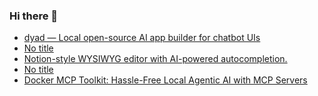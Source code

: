 ### Hi there 👋

<!-- daily.dev BOOKMARKS:START -->
- [dyad — Local open-source AI app builder for chatbot UIs](https://app.daily.dev/posts/xeN22OpJd?utm_source=rss&utm_medium=bookmarks&utm_campaign=PnGboN99PhXCxFrWGGg2C)
- [No title](https://app.daily.dev/posts/VUWpsSV9Q?utm_source=rss&utm_medium=bookmarks&utm_campaign=PnGboN99PhXCxFrWGGg2C)
- [Notion-style WYSIWYG editor with AI-powered autocompletion.](https://app.daily.dev/posts/trYxdT1YG?utm_source=rss&utm_medium=bookmarks&utm_campaign=PnGboN99PhXCxFrWGGg2C)
- [No title](https://app.daily.dev/posts/ef8CF0QBv?utm_source=rss&utm_medium=bookmarks&utm_campaign=PnGboN99PhXCxFrWGGg2C)
- [Docker MCP Toolkit: Hassle-Free Local Agentic AI with MCP Servers](https://app.daily.dev/posts/qNHA0k1QF?utm_source=rss&utm_medium=bookmarks&utm_campaign=PnGboN99PhXCxFrWGGg2C)
<!-- daily.dev BOOKMARKS:END -->

<!--
**dinesh4monto/dinesh4monto** is a ✨ _special_ ✨ repository because its `README.md` (this file) appears on your GitHub profile.

Here are some ideas to get you started:

- 🔭 I’m currently working on ...
- 🌱 I’m currently learning ...
- 👯 I’m looking to collaborate on ...
- 🤔 I’m looking for help with ...
- 💬 Ask me about ...
- 📫 How to reach me: ...
- 😄 Pronouns: ...
- ⚡ Fun fact: ...
-->
